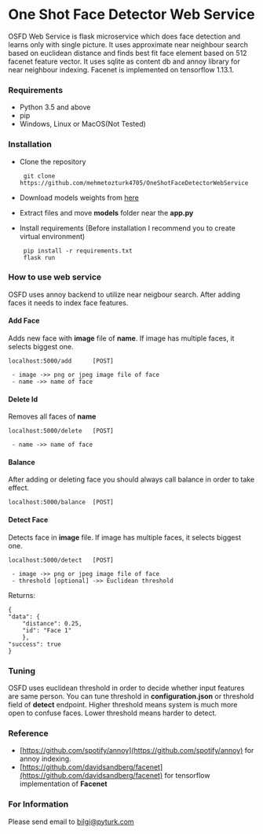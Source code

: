 # One Shot Face Detector Web Service
OSFD Web Service is flask microservice which does face detection and learns only with single picture. It uses approximate near neighbour search based on euclidean distance and finds best fit face element based on 512 facenet feature vector. It uses sqlite as content db and annoy library for near neighbour indexing. Facenet is implemented on tensorflow 1.13.1.
### Requirements

 - Python 3.5 and above
 - pip
 - Windows, Linux or MacOS(Not Tested)

### Installation
 - Clone the repository

	    git clone https://github.com/mehmetozturk4705/OneShotFaceDetectorWebService
 - Download models weights from [here](https://drive.google.com/file/d/1kpprV7bAgkEZ-FlmZoZ0zMxgUKnZTBmv/view?usp=sharing)
 - Extract files and move **models** folder near the **app.py**
 - Install requirements (Before installation I recommend you to create virtual environment)


	    pip install -r requirements.txt
	    flask run

### How to use web service
OSFD uses annoy backend to utilize near neigbour search. After adding faces it needs to index face features.
#### Add Face
Adds new face with **image** file of **name**.  If image has multiple faces, it selects biggest one.

	localhost:5000/add   	[POST]

	 - image ->> png or jpeg image file of face
	 - name ->> name of face
#### Delete Id
Removes all faces of **name**

	localhost:5000/delete   [POST]

	 - name ->> name of face
#### Balance
After adding or deleting face you should always call balance in order to take effect.

	localhost:5000/balance  [POST]

#### Detect Face
Detects face in **image** file. If image has multiple faces, it selects biggest one.

	localhost:5000/detect   [POST]

	 - image ->> png or jpeg image file of face
	 - threshold [optional] ->> Euclidean threshold
Returns:

	{
    "data": {
        "distance": 0.25,
        "id": "Face 1"
	    },
    "success": true
	}

### Tuning
OSFD uses euclidean threshold in order to decide whether input features are same person. You can tune threshold in **configuration.json** or threshold field of **detect** endpoint.
Higher threshold means system is much more open to confuse faces. Lower threshold means harder to detect.

### Reference

 - [https://github.com/spotify/annoy](https://github.com/spotify/annoy) for annoy indexing.
 - [https://github.com/davidsandberg/facenet](https://github.com/davidsandberg/facenet) for tensorflow implementation of **Facenet**

### For Information
Please send email to [bilgi@pyturk.com](mailto:bilgi@pyturk.com)
